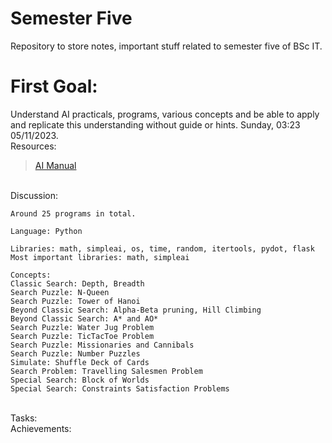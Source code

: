 # Semester Five
Repository to store notes, important stuff related to semester five of BSc IT.

# First Goal:
Understand AI practicals, programs, various concepts and be able to apply and replicate this understanding without guide or hints. Sunday, 03:23 05/11/2023.
</br>Resources: 
> [AI Manual](./AI/AI%20Manual%20(E-next.in).pdf)

</br>Discussion: 
```
Around 25 programs in total.

Language: Python

Libraries: math, simpleai, os, time, random, itertools, pydot, flask
Most important libraries: math, simpleai

Concepts:
Classic Search: Depth, Breadth
Search Puzzle: N-Queen
Search Puzzle: Tower of Hanoi
Beyond Classic Search: Alpha-Beta pruning, Hill Climbing
Beyond Classic Search: A* and AO*
Search Puzzle: Water Jug Problem
Search Puzzle: TicTacToe Problem
Search Puzzle: Missionaries and Cannibals
Search Puzzle: Number Puzzles
Simulate: Shuffle Deck of Cards
Search Problem: Travelling Salesmen Problem
Special Search: Block of Worlds
Special Search: Constraints Satisfaction Problems
```
</br>Tasks:
</br>Achievements:
